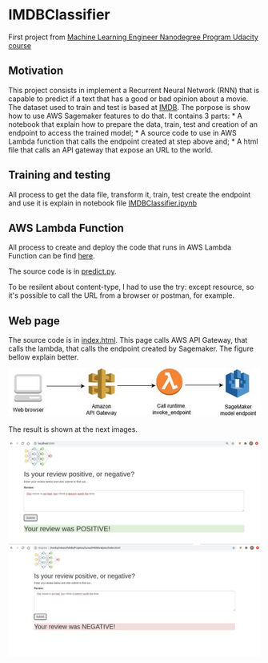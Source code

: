 # IMDBClassifier

First project from [Machine Learning Engineer Nanodegree Program Udacity course](https://www.udacity.com/course/machine-learning-engineer-nanodegree--nd009t)

## Motivation

This project consists in implement a Recurrent Neural Network (RNN) that is capable to predict if a text that has a good or bad opinion about a movie.
The dataset used to train and test is based at [IMDB](http://ai.stanford.edu/~amaas/data/sentiment/aclImdb_v1.tar.gz).
The porpose is show how to use AWS Sagemaker features to do that.
It contains 3 parts:
	* A notebook that explain how to prepare the data, train, test and creation of an endpoint to access the trained model;
	* A source code to use in AWS Lambda function that calls the endpoint created at step above and;
	* A html file that calls an API gateway that expose an URL to the world.

## Training and testing

All process to get the data file, transform it, train, test create the endpoint and use it is explain in notebook file [IMDBClassifier.ipynb](./IMDBClassifier.ipynb)

## AWS Lambda Function

All process to create and deploy the code that runs in AWS Lambda Function can be find [here](https://docs.aws.amazon.com/lambda/latest/dg/python-handler.html).

The source code is in [predict.py](./predict.py).

To be resilent about content-type, I had to use the try: except resource, so it's possible to call the URL from a browser or postman, for example.

## Web page

The source code is in [index.html](./index.html). This page calls AWS API Gateway, that calls the lambda, that calls the endpoint created by Sagemaker. The figure bellow explain better.

![Archtecture](./images/sagemaker-endpoint-1.gif)

The result is shown at the next images.

![Positve](./images/positive.png)
![Negative](./images/negative.png)
